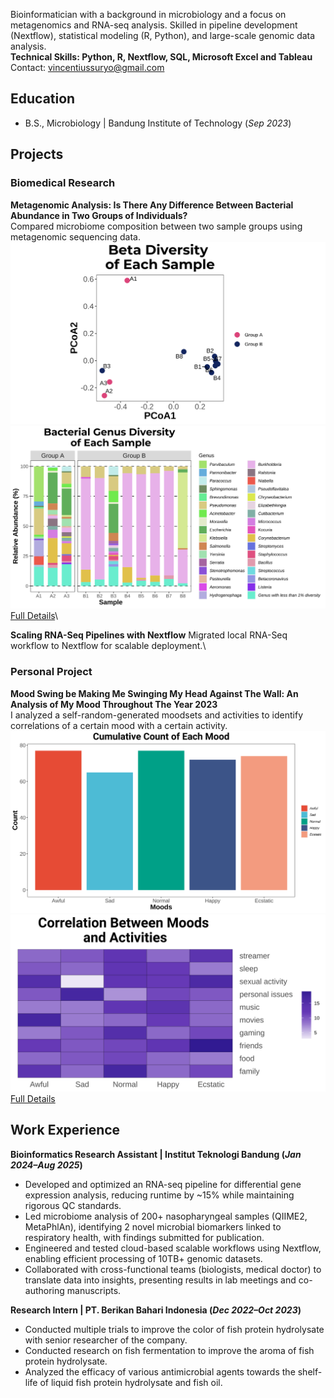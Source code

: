 Bioinformatician with a background in microbiology and a focus on metagenomics and RNA-seq analysis. Skilled in pipeline development (Nextflow), statistical modeling (R, Python), and large-scale genomic data analysis.\
**Technical Skills: Python, R, Nextflow, SQL, Microsoft Excel and Tableau**\
Contact: [vincentiussuryo@gmail.com](mailto:vincentiussuryo@gmail.com)

## Education	 			        		
- B.S., Microbiology | Bandung Institute of Technology (_Sep 2023_)

## Projects
### Biomedical Research
**Metagenomic Analysis: Is There Any Difference Between Bacterial Abundance in Two Groups of Individuals?**\
Compared microbiome composition between two sample groups using metagenomic sequencing data.\
![plot](/docs/assets/porto_betadiv.svg) ![plot](/docs/assets/porto_genusabundance.svg)\
[Full Details](https://github.com/mystogray/mystogray-undergrad-thesis)\

**Scaling RNA-Seq Pipelines with Nextflow**
Migrated local RNA-Seq workflow to Nextflow for scalable deployment.\

### Personal Project
**Mood Swing be Making Me Swinging My Head Against The Wall: An Analysis of My Mood Throughout The Year 2023**\
I analyzed a self-random-generated moodsets and activities to identify correlations of a certain mood with a certain activity.\
![plot](/docs/assets/porto_mood_count.svg) ![plot](/docs/assets/porto_mood_corr.svg)\
[Full Details](https://github.com/mystogray/moodtrack)

## Work Experience
**Bioinformatics Research Assistant | Institut Teknologi Bandung (_Jan 2024–Aug 2025_)**
- Developed and optimized an RNA-seq pipeline for differential gene expression analysis, reducing runtime by ~15% while maintaining rigorous QC standards.
- Led microbiome analysis of 200+ nasopharyngeal samples (QIIME2, MetaPhlAn), identifying 2 novel microbial biomarkers linked to respiratory health, with findings submitted for publication.
- Engineered and tested cloud-based scalable workflows using Nextflow, enabling efficient processing of 10TB+ genomic datasets.
- Collaborated with cross-functional teams (biologists, medical doctor) to translate data into insights, presenting results in lab meetings and co-authoring manuscripts.

**Research Intern | PT. Berikan Bahari Indonesia (_Dec 2022–Oct 2023_)**
- Conducted multiple trials to improve the color of fish protein hydrolysate with senior researcher of the company.
- Conducted research on fish fermentation to improve the aroma of fish protein hydrolysate.
- Analyzed the efficacy of various antimicrobial agents towards the shelf-life of liquid fish protein hydrolysate and fish oil.